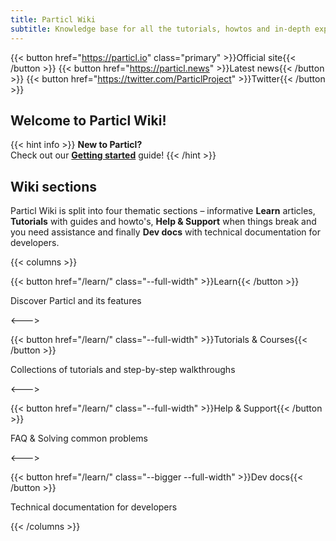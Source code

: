 ```yaml
---
title: Particl Wiki
subtitle: Knowledge base for all the tutorials, howtos and in-depth explanations for Particl Project, the privacy-focused cryptocurrency & platform
---
```


{{< button href="https://particl.io" class="primary" >}}Official site{{< /button >}}
{{< button href="https://particl.news" >}}Latest news{{< /button >}}
{{< button href="https://twitter.com/ParticlProject" >}}Twitter{{< /button >}}

## Welcome to Particl Wiki!

{{< hint info >}}
**New to Particl?**\
Check out our **[Getting started](/tutorial/getting-started/)** guide!
{{< /hint >}}


## Wiki sections

Particl Wiki is split into four thematic sections – informative **Learn** articles, **Tutorials** with guides and howto's, **Help & Support** when things break and you need assistance and finally **Dev docs** with technical documentation for developers.


{{< columns >}}

{{< button href="/learn/" class="--full-width" >}}Learn{{< /button >}}

Discover Particl and its features

<--->

{{< button href="/learn/" class="--full-width" >}}Tutorials & Courses{{< /button >}}

Collections of tutorials and step-by-step walkthroughs

<--->

{{< button href="/learn/" class="--full-width" >}}Help & Support{{< /button >}}

FAQ & Solving common problems

<--->

{{< button href="/learn/" class="--bigger --full-width" >}}Dev docs{{< /button >}}

Technical documentation for developers

{{< /columns >}}
